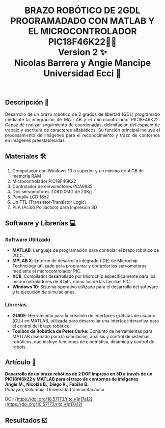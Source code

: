 <h1 align="center">BRAZO ROBÓTICO DE 2GDL PROGRAMADADO CON MATLAB Y EL MICROCONTROLADOR PIC18F46K22🤖🦾<br> 
Version 2 ✨<br>
Nicolas Barrera y Angie Mancipe<br>
Universidad Ecci 🏫</h1><br>

## Descripción 📝
<div style="text-align: justify;">
Desarrollo de un brazo robótico de 2 grados de libertad (GDL) programado mediante la integración de MATLAB y el microcontrolador PIC18F46K22. Capaz de realizar seguimiento de coordenadas, delimitación del espacio de trabajo y escritura de caracteres alfabéticos. Su función principal incluye el procesamiento de imágenes para el reconocimiento y trazo de contornos en imágenes preestablecidas.
</div>

## Materiales 🛠️
1. Computador con Windows 10 o superior y un mínimo de 4 GB de memoria RAM
2. Microcontrolador PIC18F46K22
3. Controlador de servomotores PCA9685
4. Dos servomotores TD8120MG de 20Kg
5. Pantalla LCD 16x2
6. Un TTL (Transistor-Transistor Logic)
7. PLA (Ácido Poliláctico) para Impresión 3D

## Software y Librerías 💻
### Software Utilizado
- **MATLAB**: Lenguaje de programación para controlar el brazo robótico de 2GDL.
- **MPLAB X**: Entorno de desarrollo integrado (IDE) de Microchip Technology utilizado para programar y controlar los servomotores mediante el microcontrolador PIC.
- **XC8**: Compilador desarrollado por Microchip específicamente para los microcontroladores de 8 bits, como los de las familias PIC.
- **Windows 10**: Sistema operativo utilizado para el desarrollo del software y la ejecución de simulaciones.

### Librerías
- **GUIDE**: Herramienta para la creación de interfaces gráficas de usuario (GUI) en MATLAB, utilizada para desarrollar una interfaz interactiva para el control del brazo robótico.
- **Toolbox de Robótica de Peter Corke**: Conjunto de herramientas para MATLAB diseñado para la simulación, análisis y control de sistemas robóticos, que incluye funciones de cinemática, dinámica y control de robots.

## Artículo 📑
**Desarrollo de un brazo robótico de 2 DOF impreso en 3D a través de un PIC18f46k22 y MATLAB para el trazo de contornos de imágenes**  
**Angie M., Nicolás B., Diego R., Fabián B.**  
Popayán, Colombia: Universidad Unicomfacauca.  

DOI: [https://doi.org/10.57173/ritc.v1n17a12](https://doi.org/10.57173/ritc.v1n17a12)


## Resultados ☑️

